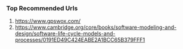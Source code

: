 ### Top Recommended Urls

1. https://www.gpswox.com/
2. https://www.cambridge.org/core/books/software-modeling-and-design/software-life-cycle-models-and-processes/0191ED49C424EABE2A1BCC65B379FFF1
